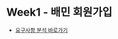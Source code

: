 # Week1 - 배민 회원가입

- [요구사항 분석 바로가기](https://github.com/woowa-techcamp-2022/web-baemin-kwonhyukjin/wiki/Week1---%ED%9A%8C%EC%9B%90%EA%B0%80%EC%9E%85)
